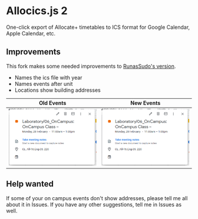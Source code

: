 # Allocics.js 2
One-click export of Allocate+ timetables to ICS format for Google Calendar, Apple Calendar, etc.
## Improvements
This fork makes some needed improvements to [RunasSudo's version](https://github.com/RunasSudo/allocics.js).
- Names the ics file with year
- Names events after unit
- Locations show building addresses

Old Events | New Events
--- | ---
![](/assets/eventOld.PNG) | ![](/assets/eventOld.PNG)

## Help wanted
If some of your on campus events don't show addresses, please tell me all about it in Issues. If you have any other suggestions, tell me in Issues as well.